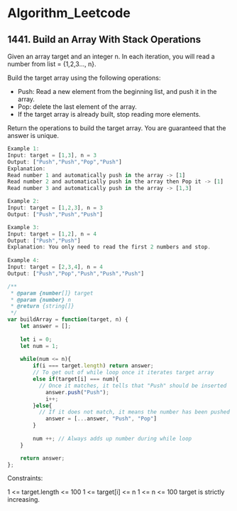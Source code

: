 # Algorithm_Leetcode
## 1441. Build an Array With Stack Operations

Given an array target and an integer n. In each iteration, you will read a number from  list = {1,2,3..., n}.

Build the target array using the following operations:

* Push: Read a new element from the beginning list, and push it in the array.
* Pop: delete the last element of the array.
* If the target array is already built, stop reading more elements.

Return the operations to build the target array. You are guaranteed that the answer is unique.
```js
Example 1:
Input: target = [1,3], n = 3
Output: ["Push","Push","Pop","Push"]
Explanation:
Read number 1 and automatically push in the array -> [1]
Read number 2 and automatically push in the array then Pop it -> [1]
Read number 3 and automatically push in the array -> [1,3]

Example 2:
Input: target = [1,2,3], n = 3
Output: ["Push","Push","Push"]

Example 3:
Input: target = [1,2], n = 4
Output: ["Push","Push"]
Explanation: You only need to read the first 2 numbers and stop.
    
Example 4:
Input: target = [2,3,4], n = 4
Output: ["Push","Pop","Push","Push","Push"]
```
```js
/**
 * @param {number[]} target
 * @param {number} n
 * @return {string[]}
 */
var buildArray = function(target, n) {
    let answer = [];
    
    let i = 0;
    let num = 1;
    
    while(num <= n){
        if(i === target.length) return answer; 
        // To get out of while loop once it iterates target array
        else if(target[i] === num){
          // Once it matches, it tells that "Push" should be inserted
            answer.push("Push");
            i++;
        }else{
          // If it does not match, it means the number has been pushed and popped
            answer = [...answer, "Push", "Pop"]
        }
        
        num ++; // Always adds up number during while loop
    }

    return answer;
};

```



Constraints:

1 <= target.length <= 100
1 <= target[i] <= n
1 <= n <= 100
target is strictly increasing.